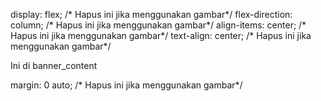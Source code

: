 display: flex; /* Hapus ini jika menggunakan gambar*/
flex-direction: column; /* Hapus ini jika menggunakan gambar*/
align-items: center; /* Hapus ini jika menggunakan gambar*/
text-align: center;  /* Hapus ini jika menggunakan gambar*/

Ini di banner_content

margin: 0 auto; /* Hapus ini jika menggunakan gambar*/